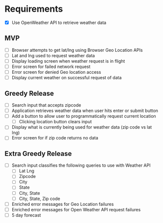 # Requirements

- [x] Use OpenWeather API to retrieve weather data

## MVP

- [ ] Browser attempts to get lat/lng using Browser Geo Location APIs
- [ ] Lat and lng used to request weather data
- [ ] Display loading screen when weather request is in flight
- [ ] Error screen for failed network request
- [ ] Error screen for denied Geo location access
- [ ] Display current weather on successful request of data

## Greedy Release

- [ ] Search input that accepts zipcode
- [ ] Application retrieves weather data when user hits enter or submit button
- [ ] Add a button to allow user to programmatically request current location
  - [ ] Clicking location button clears input
- [ ] Display what is currently being used for weather data (zip code vs lat lng)
- [ ] Error screen for if zip code returns no data

## Extra Greedy Release

- [ ] Search input classifies the following queries to use with Weather API
  - [ ] Lat Lng
  - [ ] Zipcode
  - [ ] City
  - [ ] State
  - [ ] City, State
  - [ ] City, State, Zip code
- [ ] Enriched error messages for Geo Location failures
- [ ] Enriched error messages for Open Weather API request failures
- [ ] 5 day forecast
